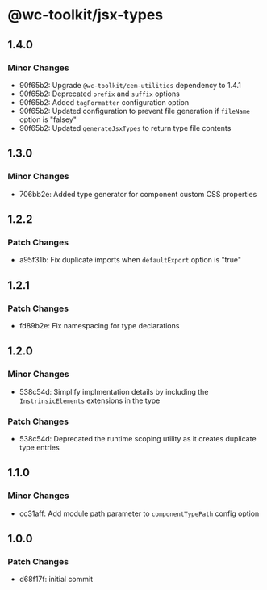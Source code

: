 # @wc-toolkit/jsx-types

## 1.4.0

### Minor Changes

- 90f65b2: Upgrade `@wc-toolkit/cem-utilities` dependency to 1.4.1
- 90f65b2: Deprecated `prefix` and `suffix` options
- 90f65b2: Added `tagFormatter` configuration option
- 90f65b2: Updated configuration to prevent file generation if `fileName` option is "falsey"
- 90f65b2: Updated `generateJsxTypes` to return type file contents

## 1.3.0

### Minor Changes

- 706bb2e: Added type generator for component custom CSS properties

## 1.2.2

### Patch Changes

- a95f31b: Fix duplicate imports when `defaultExport` option is "true"

## 1.2.1

### Patch Changes

- fd89b2e: Fix namespacing for type declarations

## 1.2.0

### Minor Changes

- 538c54d: Simplify implmentation details by including the `InstrinsicElements` extensions in the type

### Patch Changes

- 538c54d: Deprecated the runtime scoping utility as it creates duplicate type entries

## 1.1.0

### Minor Changes

- cc31aff: Add module path parameter to `componentTypePath` config option

## 1.0.0

### Patch Changes

- d68f17f: initial commit
